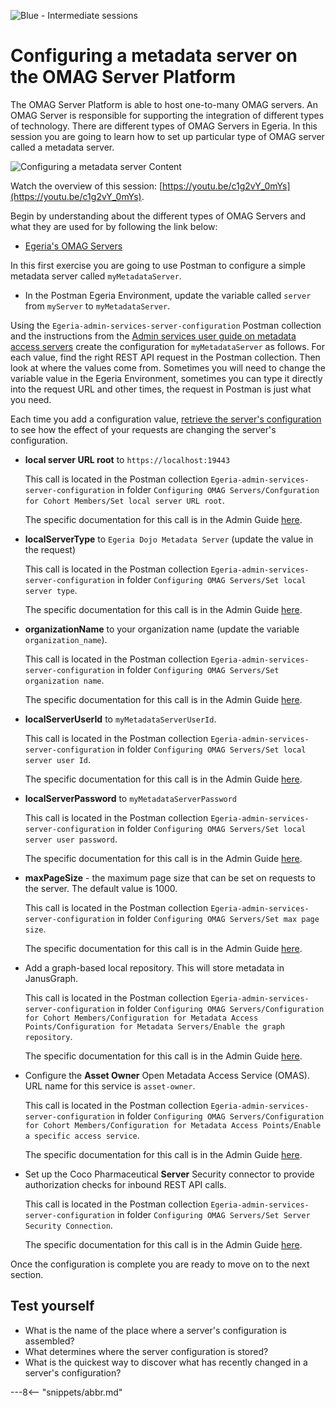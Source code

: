 <!-- SPDX-License-Identifier: CC-BY-4.0 -->
<!-- Copyright Contributors to the ODPi Egeria project 2020. -->

![Blue - Intermediate sessions](egeria-dojo-session-coding-blue-intermediate-session.png)

# Configuring a metadata server on the OMAG Server Platform

The OMAG Server Platform is able to host one-to-many OMAG servers.
An OMAG Server is responsible for supporting the integration of different types of
technology.  There are different types of OMAG Servers in Egeria.
In this session you are going to learn how to set up particular type of OMAG server called a metadata server.

![Configuring a metadata server Content](egeria-dojo-day-1-3-1-3-configuring-a-server.png)

Watch the overview of this session: [https://youtu.be/c1g2vY_0mYs](https://youtu.be/c1g2vY_0mYs).

Begin by understanding about the different types of OMAG Servers and what they are used for by
following the link below:
* [Egeria's OMAG Servers](/egeria-docs/concepts/omag-server)

In this first exercise you are going to use Postman to configure a simple metadata server called
`myMetadataServer`.

* In the Postman Egeria Environment, update the variable called `server` from `myServer` to `myMetadataServer`.

Using the `Egeria-admin-services-server-configuration` Postman collection and the instructions
from the [Admin services user guide on metadata access servers](/egeria-docs/concepts/metadata-access-server)
create the configuration for `myMetadataServer` as follows.  For each value, find the right REST API request in the
Postman collection.  Then look at where the values come from.  Sometimes you will need to change the variable
value in the Egeria Environment, sometimes you can type it directly into the request URL and other times,
the request in Postman is just what you need.

Each time you add a configuration value, 
[retrieve the server's configuration](/egeria-docs/concepts/configuration-document)
to see how the effect of your requests are changing the server's configuration.

* **local server URL root** to `https://localhost:19443`

  This call is located in the Postman collection `Egeria-admin-services-server-configuration` in folder
  `Configuring OMAG Servers/Confguration for Cohort Members/Set local server URL root`.
  
  The specific documentation for this call is in the Admin Guide [here](/egeria-docs/guides/admin/servers/configuring-a-metadata-access-point/#configuring-local-server-url).

* **localServerType** to `Egeria Dojo Metadata Server` (update the value in the request)

  This call is located in the Postman collection `Egeria-admin-services-server-configuration` in folder
  `Configuring OMAG Servers/Set local server type`.
  
  The specific documentation for this call is in the Admin Guide [here](/egeria-docs/guides/admin/servers/configuring-a-metadata-access-store/#configuring-omag-server-basic-properties).

* **organizationName** to your organization name (update the variable `organization_name`).
 
  This call is located in the Postman collection `Egeria-admin-services-server-configuration` in folder
  `Configuring OMAG Servers/Set organization name`.
  
  The specific documentation for this call is in the Admin Guide [here](/egeria-docs/guides/admin/servers/configuring-a-metadata-access-store/#configuring-omag-server-basic-properties).
 
* **localServerUserId** to `myMetadataServerUserId`.

  This call is located in the Postman collection `Egeria-admin-services-server-configuration` in folder
  `Configuring OMAG Servers/Set local server user Id`.
  
  The specific documentation for this call is in the Admin Guide [here](/egeria-docs/guides/admin/servers/configuring-a-metadata-access-store/#configuring-omag-server-basic-properties).

* **localServerPassword** to `myMetadataServerPassword`

  This call is located in the Postman collection `Egeria-admin-services-server-configuration` in folder
  `Configuring OMAG Servers/Set local server user password`.
  
  The specific documentation for this call is in the Admin Guide [here](/egeria-docs/guides/admin/servers/configuring-a-metadata-access-store/#configuring-omag-server-basic-properties).

* **maxPageSize** - the maximum page size that can be set on requests to the server. The default value is 1000.

  This call is located in the Postman collection `Egeria-admin-services-server-configuration` in folder
  `Configuring OMAG Servers/Set max page size`.
  
  The specific documentation for this call is in the Admin Guide [here](/egeria-docs/guides/admin/servers/configuring-a-metadata-access-store/#configuring-omag-server-basic-properties).

* Add a graph-based local repository.  This will store metadata in JanusGraph.

  This call is located in the Postman collection `Egeria-admin-services-server-configuration` in folder
  `Configuring OMAG Servers/Configuration for Cohort Members/Configuration for Metadata Access Points/Configuration for Metadata Servers/Enable the graph repository`.
  
  The specific documentation for this call is in the Admin Guide [here](/egeria-docs/guides/admin/servers/configuring-a-metadata-access-store/#configuring-the-local-repository).

* Configure the **Asset Owner** Open Metadata Access Service (OMAS). URL name for this service is `asset-owner`.

  This call is located in the Postman collection `Egeria-admin-services-server-configuration` in folder
  `Configuring OMAG Servers/Configuration for Cohort Members/Configuration for Metadata Access Points/Enable a specific access service`.
  
  The specific documentation for this call is in the Admin Guide [here](/egeria-docs/guides/admin/servers/configuring-a-metadata-access-store/#configuring-the-access-services).

* Set up the Coco Pharmaceutical **Server** Security connector to provide authorization checks for inbound REST API calls.

  This call is located in the Postman collection `Egeria-admin-services-server-configuration` in folder
  `Configuring OMAG Servers/Set Server Security Connection`.
  
  The specific documentation for this call is in the Admin Guide [here](/egeria-docs/guides/admin/servers/configuring-a-metadata-access-store/#configuring-the-server-security-connector).

Once the configuration is complete you are ready to move on to the next section.

## Test yourself

* What is the name of the place where a server's configuration is assembled?
* What determines where the server configuration is stored?
* What is the quickest way to discover what has recently changed in a server's configuration?

---8<-- "snippets/abbr.md"
